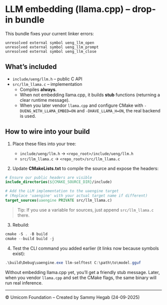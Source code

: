 # LLM embedding (llama.cpp) – drop-in bundle

This bundle fixes your current linker errors:

```
unresolved external symbol ueng_llm_open
unresolved external symbol ueng_llm_prompt
unresolved external symbol ueng_llm_close
```

## What’s included

- `include/ueng/llm.h` – public C API
- `src/llm_llama.c` – implementation
  - Compiles **always**.
  - When not embedding llama.cpp, it builds **stub** functions (returning a clear runtime message).
  - When you later vendor `llama.cpp` and configure CMake with `-DUENG_WITH_LLAMA_EMBED=ON` and `-DHAVE_LLAMA_H=ON`, the real backend is used.

## How to wire into your build

1. Place these files into your tree:
   - `include/ueng/llm.h` → `<repo_root>/include/ueng/llm.h`
   - `src/llm_llama.c`    → `<repo_root>/src/llm_llama.c`

2. Update **CMakeLists.txt** to compile the source and expose the headers:

```cmake
# Ensure our public headers are visible
include_directories(${CMAKE_SOURCE_DIR}/include)

# Add the LLM implementation to the uaengine target
# (Replace 'uaengine' with your actual target name if different)
target_sources(uaengine PRIVATE src/llm_llama.c)
```

> Tip: If you use a variable for sources, just append `src/llm_llama.c` there.

3. Rebuild:

```powershell
cmake -S . -B build
cmake --build build -j
```

4. Test the CLI command you added earlier (it links now because symbols exist):

```powershell
.\build\Debug\uaengine.exe llm-selftest C:\path\to\model.gguf
```

Without embedding llama.cpp yet, you’ll get a friendly stub message. Later, when you vendor `llama.cpp` and set the CMake flags, the same binary will run real inference.

---

© Umicom Foundation – Created by Sammy Hegab (24-09-2025)
